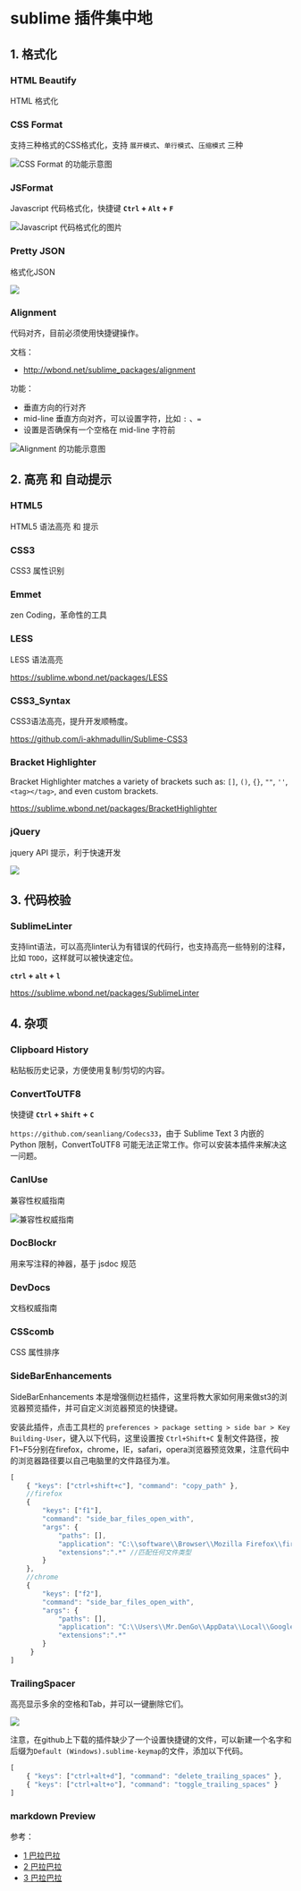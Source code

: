 # sublime 插件集中地

## 1. 格式化

### HTML Beautify

HTML 格式化

### CSS Format

支持三种格式的CSS格式化，支持 `展开模式`、`单行模式`、`压缩模式` 三种

![CSS Format 的功能示意图](http://ww1.sinaimg.cn/large/67157d58gw1eh496txuv3j20q40afgmw.jpg)

### JSFormat
   
Javascript 代码格式化，快捷键 **`Ctrl` + `Alt` + `F`**

![Javascript 代码格式化的图片](https://camo.githubusercontent.com/cc50e7fce68d91f05cc3335d40c8b26aa0d892c8/687474703a2f2f6d312e696d672e73726364642e636f6d2f6661726d342f642f323031322f313130352f31352f41353136384334423742313137414231334234463039303337454545443642435f423530305f3930305f3530305f3132372e4a504547)



### Pretty JSON

格式化JSON

![](https://camo.githubusercontent.com/d4e0ca9dcbf2a3d4b3b84419417afe3f84a67b0c/687474703a2f2f6d332e696d672e73726364642e636f6d2f6661726d342f642f323031322f313130352f31362f31364139314432323542463333314537373135303242363837313031423143455f423530305f3930305f3530305f3135312e4a504547)

### Alignment 

代码对齐，目前必须使用快捷键操作。

文档：

 * http://wbond.net/sublime_packages/alignment

功能：

 * 垂直方向的行对齐
 * mid-line 垂直方向对齐，可以设置字符，比如 `:` 、`=`
 * 设置是否确保有一个空格在 mid-line 字符前

![Alignment 的功能示意图](http://ww2.sinaimg.cn/large/67157d58gw1eh49f1zctdj20bb06kglx.jpg)


## 2. 高亮 和 自动提示

### HTML5

HTML5 语法高亮 和 提示

### CSS3

CSS3 属性识别

### Emmet

zen Coding，革命性的工具

### LESS

LESS 语法高亮

https://sublime.wbond.net/packages/LESS

### CSS3_Syntax 

CSS3语法高亮，提升开发顺畅度。

https://github.com/i-akhmadullin/Sublime-CSS3

### Bracket Highlighter

Bracket Highlighter matches a variety of brackets such as: `[]`, `()`, `{}`, `""`, `''`, `<tag></tag>`, and even custom brackets.

https://sublime.wbond.net/packages/BracketHighlighter

### jQuery

jquery API 提示，利于快速开发

![](https://camo.githubusercontent.com/e4b552306ef96c9a06d851f446f9d3b8f4f2634e/687474703a2f2f7777322e73696e61696d672e636e2f6d773639302f3637313537643538677731656832366c64627437616a323067663034673734692e6a7067)

## 3. 代码校验

### SublimeLinter

支持lint语法，可以高亮linter认为有错误的代码行，也支持高亮一些特别的注释，比如 `TODO`，这样就可以被快速定位。

**`ctrl` + `alt` + `l`**

https://sublime.wbond.net/packages/SublimeLinter

## 4. 杂项

### Clipboard History

粘贴板历史记录，方便使用复制/剪切的内容。

### ConvertToUTF8

快捷键 **`Ctrl` + `Shift` + `C`**

`https://github.com/seanliang/Codecs33`，由于 Sublime Text 3 内嵌的 Python 限制，ConvertToUTF8 可能无法正常工作。你可以安装本插件来解决这一问题。

### CanIUse

兼容性权威指南

![兼容性权威指南](http://static.oschina.net/uploads/img/201402/05081908_kT29.gif)

### DocBlockr

用来写注释的神器，基于 jsdoc 规范

### DevDocs

文档权威指南

### CSScomb

CSS 属性排序

### SideBarEnhancements

SideBarEnhancements 本是增强侧边栏插件，这里将教大家如何用来做st3的浏览器预览插件，并可自定义浏览器预览的快捷键。

安装此插件，点击工具栏的 `preferences > package setting > side bar > Key Building-User`，键入以下代码，这里设置按 `Ctrl+Shift+C` 复制文件路径，按F1~F5分别在firefox，chrome，IE，safari，opera浏览器预览效果，注意代码中的浏览器路径要以自己电脑里的文件路径为准。

```javascript
[
    { "keys": ["ctrl+shift+c"], "command": "copy_path" },
    //firefox
    { 
        "keys": ["f1"], 
        "command": "side_bar_files_open_with",
        "args": {
            "paths": [],
            "application": "C:\\software\\Browser\\Mozilla Firefox\\firefox.exe",
            "extensions":".*" //匹配任何文件类型
        }
    },
    //chrome
    { 
        "keys": ["f2"], 
        "command": "side_bar_files_open_with",
        "args": {
            "paths": [],
            "application": "C:\\Users\\Mr.DenGo\\AppData\\Local\\Google\\Chrome\\Application\\chrome.exe",
            "extensions":".*"
        }
     }
]
```

### TrailingSpacer

高亮显示多余的空格和Tab，并可以一键删除它们。

![](http://img1.tuicool.com/VVfaqq.jpg)

注意，在github上下载的插件缺少了一个设置快捷键的文件，可以新建一个名字和后缀为`Default (Windows).sublime-keymap`的文件，添加以下代码。

```javascript
[
    { "keys": ["ctrl+alt+d"], "command": "delete_trailing_spaces" },
    { "keys": ["ctrl+alt+o"], "command": "toggle_trailing_spaces" }
]
```

### markdown Preview

参考：

 * [1 巴拉巴拉](http://www.jb51.net/web/79855.html)
 * [2 巴拉巴拉](http://www.oschina.net/translate/20-powerful-sublimetext-plugins?from=20140210)
 * [3 巴拉巴拉](http://www.tuicool.com/articles/qEFJrm)
